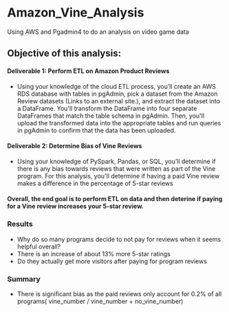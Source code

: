 # Amazon_Vine_Analysis
Using AWS and Pgadmin4 to do an analysis on video game data

## Objective of this analysis:
#### Deliverable 1: Perform ETL on Amazon Product Reviews
  - Using your knowledge of the cloud ETL process, you’ll create an AWS RDS database with tables in pgAdmin, pick a dataset from the Amazon Review datasets (Links to an external site.), and extract the dataset into a DataFrame. You'll transform the DataFrame into four separate DataFrames that match the table schema in pgAdmin. Then, you'll upload the transformed data into the appropriate tables and run queries in pgAdmin to confirm that the data has been uploaded.
#### Deliverable 2: Determine Bias of Vine Reviews
  - Using your knowledge of PySpark, Pandas, or SQL, you’ll determine if there is any bias towards reviews that were written as part of the Vine program. For this analysis, you'll determine if having a paid Vine review makes a difference in the percentage of 5-star reviews
#### Overall, the end goal is to perform ETL on data and then deterine if paying for a Vine review increases your 5-star review.

### Results
  - Why do so many programs decide to not pay for reviews when it seems helpful overall?
  - There is an increase of about 13% more 5-star ratings
  - Do they actually get more visitors after paying for program reviews
### Summary
  - There is significant bias as the paid reviews only account for 0.2% of all programs( vine_number / vine_number + no_vine_number)
